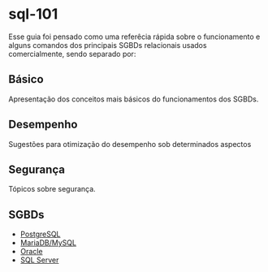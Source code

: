 # sql-101

Esse guia foi pensado como uma referêcia rápida sobre o funcionamento e alguns comandos dos principais SGBDs relacionais usados comercialmente, sendo separado por:

## Básico

Apresentação dos conceitos mais básicos do funcionamentos dos SGBDs.

## Desempenho

Sugestões para otimização do desempenho sob determinados aspectos

## Segurança

Tópicos sobre segurança.

## SGBDs

- [PostgreSQL](postgresql/#índice)
- [MariaDB/MySQL](mariadb/#índice)
- [Oracle](oracle/#índice)
- [SQL Server](sqlserver/#índice)